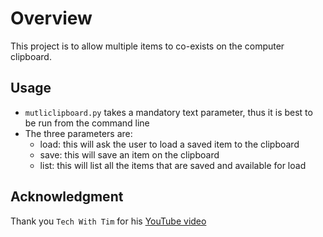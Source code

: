 # Overview

This project is to allow multiple items to co-exists on the computer clipboard.

## Usage

- `mutliclipboard.py` takes a mandatory text parameter, thus it is best to be run from the command line
- The three parameters are:
  - load: this will ask the user to load a saved item to the clipboard
  - save: this will save an item on the clipboard
  - list: this will list all the items that are saved and available for load

## Acknowledgment

Thank you `Tech With Tim` for his [YouTube video](https://www.youtube.com/watch?v=Oz3W-LKfafE&ab_channel=TechWithTim)
